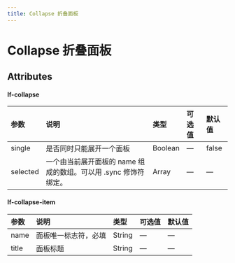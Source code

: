 ```yaml
---
title: Collapse 折叠面板
---
```


# Collapse 折叠面板


<ClientOnly>
<collapse-demo-1></collapse-demo-1>
<collapse-demo-2></collapse-demo-2>
</ClientOnly>

## Attributes

#### lf-collapse
| 参数          | 说明          |   类型  | 可选值  | 默认值  |
| :------------- |:-------------|:-------|:-------|:-------|
| single         | 是否同时只能展开一个面板      |  Boolean |   —  |  false  |
| selected | 一个由当前展开面板的 name 组成的数组。可以用 .sync 修饰符绑定。      |  Array | — |  — |

#### lf-collapse-item
| 参数          | 说明          |   类型  | 可选值  | 默认值  |
| :------------- |:-------------|:-------|:-------|:-------|
| name        | 面板唯一标志符，必填     |  String|   —  |  —  |
| title| 面板标题     |  String | — |  — |

